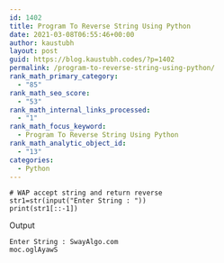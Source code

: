 ```yaml
---
id: 1402
title: Program To Reverse String Using Python
date: 2021-03-08T06:55:46+00:00
author: kaustubh
layout: post
guid: https://blog.kaustubh.codes/?p=1402
permalink: /program-to-reverse-string-using-python/
rank_math_primary_category:
  - "85"
rank_math_seo_score:
  - "53"
rank_math_internal_links_processed:
  - "1"
rank_math_focus_keyword:
  - Program To Reverse String Using Python
rank_math_analytic_object_id:
  - "13"
categories:
  - Python
---
```

<pre class="wp-block-code"><code># WAP accept string and return reverse
str1=str(input("Enter String : "))
print(str1&#91;::-1])
</code></pre>

Output

<pre class="wp-block-code"><code>Enter String : SwayAlgo.com
moc.oglAyawS
</code></pre>